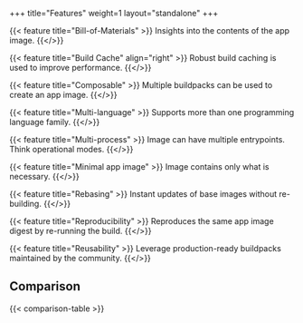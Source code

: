 +++
title="Features"
weight=1
layout="standalone"
+++


<div class='grid'>
  
{{< feature title="Bill-of-Materials" >}}
Insights into the contents of the app image.
{{</>}}

{{< feature title="Build Cache" align="right" >}}
Robust build caching is used to improve performance.
{{</>}}

{{< feature title="Composable" >}}
Multiple buildpacks can be used to create an app image.
{{</>}}

{{< feature title="Multi-language" >}}
Supports more than one programming language family.
{{</>}}

{{< feature title="Multi-process" >}}
Image can have multiple entrypoints. Think operational modes.
{{</>}}

{{< feature title="Minimal app image" >}}
Image contains only what is necessary.
{{</>}}

{{< feature title="Rebasing" >}}
Instant updates of base images without re-building.
{{</>}}

{{< feature title="Reproducibility" >}}
Reproduces the same app image digest by re-running the build.
{{</>}}

{{< feature title="Reusability" >}}
Leverage production-ready buildpacks maintained by the community.
{{</>}}

</div>

## Comparison

{{< comparison-table >}}